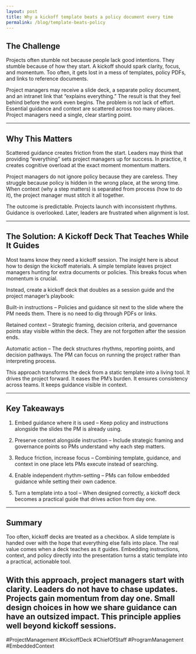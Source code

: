 ```yaml
---
layout: post
title: Why a kickoff template beats a policy document every time
permalink: /blog/template-beats-policy
---
```


## The Challenge

Projects often stumble not because people lack good intentions. They stumble because of how they start. A kickoff should spark clarity, focus, and momentum. Too often, it gets lost in a mess of templates, policy PDFs, and links to reference documents.

Project managers may receive a slide deck, a separate policy document, and an intranet link that “explains everything.” The result is that they feel behind before the work even begins. The problem is not lack of effort. Essential guidance and context are scattered across too many places. Project managers need a single, clear starting point.

---

## Why This Matters

Scattered guidance creates friction from the start. Leaders may think that providing “everything” sets project managers up for success. In practice, it creates cognitive overload at the exact moment momentum matters.

Project managers do not ignore policy because they are careless. They struggle because policy is hidden in the wrong place, at the wrong time. When context (why a step matters) is separated from process (how to do it), the project manager must stitch it all together.

The outcome is predictable. Projects launch with inconsistent rhythms. Guidance is overlooked. Later, leaders are frustrated when alignment is lost.

---

## The Solution: A Kickoff Deck That Teaches While It Guides

Most teams know they need a kickoff session. The insight here is about how to design the kickoff materials. A simple template leaves project managers hunting for extra documents or policies. This breaks focus when momentum is crucial.

Instead, create a kickoff deck that doubles as a session guide and the project manager’s playbook:

Built-in instructions – Policies and guidance sit next to the slide where the PM needs them. There is no need to dig through PDFs or links.

Retained context – Strategic framing, decision criteria, and governance points stay visible within the deck. They are not forgotten after the session ends.

Automatic action – The deck structures rhythms, reporting points, and decision pathways. The PM can focus on running the project rather than interpreting process.

This approach transforms the deck from a static template into a living tool. It drives the project forward. It eases the PM’s burden. It ensures consistency across teams. It keeps guidance visible in context.

---

## Key Takeaways

1. Embed guidance where it is used – Keep policy and instructions alongside the slides the PM is already using.


2. Preserve context alongside instruction – Include strategic framing and governance points so PMs understand why each step matters.


3. Reduce friction, increase focus – Combining template, guidance, and context in one place lets PMs execute instead of searching.


4. Enable independent rhythm-setting – PMs can follow embedded guidance while setting their own cadence.


5. Turn a template into a tool – When designed correctly, a kickoff deck becomes a practical guide that drives action from day one.

---

## Summary

Too often, kickoff decks are treated as a checkbox. A slide template is handed over with the hope that everything else falls into place. The real value comes when a deck teaches as it guides. Embedding instructions, context, and policy directly into the presentation turns a static template into a practical, actionable tool.

With this approach, project managers start with clarity. Leaders do not have to chase updates. Projects gain momentum from day one. Small design choices in how we share guidance can have an outsized impact. This principle applies well beyond kickoff sessions.
---

#ProjectManagement #KickoffDeck #ChiefOfStaff #ProgramManagement #EmbeddedContext